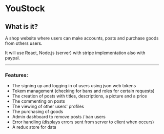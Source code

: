 # YouStock
## What is it?
A shop website where users can make accounts, posts and purchase goods from others users.

It will use React, Node.js (server) with stripe implementation also with paypal.


----

### Features:
- The signing up and logging in of users using json web tokens
- Tokem management (checking for bans and roles for certain requests)
- The creation of posts with titles, descriptions, a picture and a price
- The commenting on posts
- The viewing of other users' profiles
- The purchasing of goods
- Admin dashboard to remove posts / ban users
- Error handling (displays errors sent from server to client when occurs)
- A redux store for data
